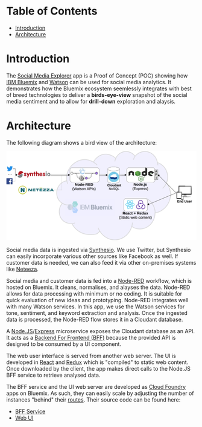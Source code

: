 # Table of Contents

- [Introduction](#introduction)
- [Architecture](#architecture)


<h1 id='introduction'>Introduction</h1>

The [Social Media Explorer](http://social-ui.au-syd.mybluemix.net) app is a
Proof of Concept (POC) showing how
[IBM Bluemix](https://www.ibm.com/cloud-computing/bluemix/what-is-bluemix) and
[Watson](https://www.ibm.com/analytics/watson-analytics/us-en/) can be used for social media analytics.
It demonstrates how the Bluemix ecosystem seemlessly integrates
with best of breed technologies to deliver a **birds-eye-view** snapshot of the social media sentiment
and to allow for **drill-down** exploration and alaysis.


<h1 id='architecture'>Architecture</h1>

The following diagram shows a bird view of the architecture:

![Alt text](/img/BigPicture.jpg?raw=true "Architectural Overview")

Social media data is ingested via [Synthesio](http://www.synthesio.com/).
We use Twitter, but Synthesio can easily incorporate various other sources like Facebook as well.
If customer data is needed, we can also feed it via other on-premises systems like
[Neteeza](https://www-01.ibm.com/software/data/netezza/).

Social media and customer data is fed into a [Node-RED](https://nodered.org/) workflow, which
is hosted on Bluemix. It cleans, normalises, and alayses the data. Node-RED allows for
data processing with minimum or no coding. It is suitable for quick evaluation of new ideas
and prototyping. Node-RED integrates well with many Watson services. In this app, we use
the Watson services for tone, sentiment, and keyword extraction and analysis. Once the ingested
data is processed, the Node-RED flow stores it in a Cloudant database.

A [Node.JS](https://nodejs.org/en/)/[Express](https://expressjs.com/)
microservice exposes the Cloudant database as an API. It acts as a
[Backend For Frontend (BFF)](http://samnewman.io/patterns/architectural/bff/)
because the provided API is designed to be consumed by a UI component.

The web user interface is served from another web server. The UI is
developed in [React](https://facebook.github.io/react/) and [Redux](http://redux.js.org/)
which is "compiled" to static web content. Once downloaded by the client, the
app makes direct calls to the Node.JS BFF service to retrieve analysed data.

The BFF service and the UI web server are developed as [Cloud Foundry](https://www.cloudfoundry.org/)
apps on Bluemix. As such, they can easily scale by adjusting the number of instances
"behind" their [routes](https://docs.cloudfoundry.org/devguide/deploy-apps/routes-domains.html).
Their source code can be found here:
 - [BFF Service](https://github.com/CarlyLB/social-media-nodejs)
 - [Web UI](https://github.com/CarlyLB/social-media-react-redux)
